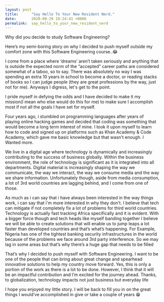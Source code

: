 ```yaml
---
layout: post
title:      "Say Hello To Your New Resident Nerd."
date:       2020-08-29 19:24:41 +0000
permalink:  say_hello_to_your_new_resident_nerd
---
```


Why did you decide to study Software Engineering?

Here’s my semi-boring story on why I decided to push myself outside my comfort zone with this Software Engineering course..😂

I come from a place where ‘dreams’ aren’t taken seriously and anything that is outside the expected norm of the “accepted” career paths are considered somewhat of a taboo, so to say. There was absolutely no way I was spending an extra 10 years in school to become a doctor, or reading stacks of books so I can judge people (they are great professions by the way, just not for me). Anyways I digress, let's get to the point.

I pride myself in defying the odds and I have decided to make it my mission(I mean who else would do this for me) to make sure I accomplish most if not all the goals I have set for myself. 

Four years ago, i stumbled on programming languages after years of playing online hacking games and decided that coding was something that would become a long term interest of mine. I took it upon myself to learn how to code and signed up on platforms such as Khan Academy & Code Academy, which gave me basic knowledge but that wasn't enough. I Wanted more.

We live in a digital age where technology is dynamically and increasingly contributing to the success of business globally. Within the business environment, the role of technology is significant as it is integrated into all departments. Digital material is increasingly shaping the way we communicate, the way we interact, the way we consume media and the way we share information. Unfortunately though, aside from media consumption, a lot of 3rd world countries are lagging behind, and I come from one of those. 

As much as i can say that i have always been interested in the way things work, i can say that i'm more interested in why they don't. I believe that tech can mitigate if not completely fix a lot of problems for third world countries. Technology is actually fast tracking Africa specifically and it is evident. With a bigger force though and tech heads like myself banding together I believe we will be able to create solutions that will enable us to jump leaps a lot faster than developed countries and that’s what’s happening. For Example, Nigeria has one of the tightest banking security infrastructures in the world because of the problems we face around 3rd party interference. So we may lag in some areas but that’s why there’s a huge gap that needs to be filled

That’s why I decided to push myself with Software Engineering. I want to be one of the people that can bring about great change and spearhead innovative solutions to help my country move forward. Yes, this is only a portion of the work as there is a lot to be done. However, I think that it will be an impactful contribution and I’m excited for the journey ahead. Thanks, to globalization, technology impacts not just business but everyday life

I hope you enjoyed my little story. I will be back to fill you in on the great things I would’ve accomplished in give or take a couple of years 😁

